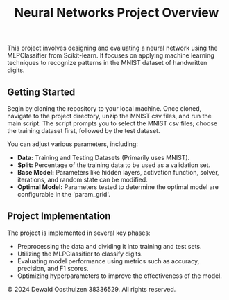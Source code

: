 <head>
</head>
<body>
    <header>
        <h1>Neural Networks Project Overview</h1>
    </header>
    <main>
      <p>
        This project involves designing and evaluating a neural network using the MLPClassifier from Scikit-learn. It focuses on applying machine learning techniques to recognize patterns in the MNIST dataset of handwritten digits.
      </p>
      <h2>Getting Started</h2>
      <p>
        Begin by cloning the repository to your local machine. Once cloned, navigate to the project directory, unzip the MNIST csv files, and run the main script. The script prompts you to select the MNIST csv files; choose the training dataset first, followed by the test dataset.
      </p>
      <p>
        You can adjust various parameters, including:
      </p>
      <ul>
        <li><strong>Data:</strong> Training and Testing Datasets (Primarily uses MNIST).</li>
        <li><strong>Split:</strong> Percentage of the training data to be used as a validation set.</li>
        <li><strong>Base Model:</strong> Parameters like hidden layers, activation function, solver, iterations, and random state can be modified.</li>
        <li><strong>Optimal Model:</strong> Parameters tested to determine the optimal model are configurable in the 'param_grid'.</li>
      </ul>
      <h2>Project Implementation</h2>
      <p>The project is implemented in several key phases:</p>
      <ul>
        <li>Preprocessing the data and dividing it into training and test sets.</li>
        <li>Utilizing the MLPClassifier to classify digits.</li>
        <li>Evaluating model performance using metrics such as accuracy, precision, and F1 scores.</li>
        <li>Optimizing hyperparameters to improve the effectiveness of the model.</li>
      </ul>
    </main>
    <footer>
        <p>&copy; 2024 Dewald Oosthuizen 38336529. All rights reserved.</p>
    </footer>
</body>
</html>
